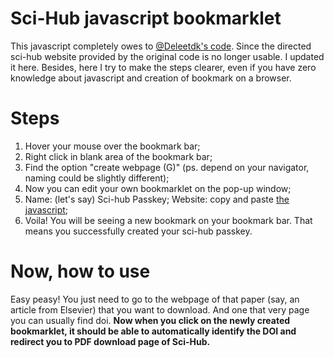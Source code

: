 # Sci-Hub javascript bookmarklet
This javascript completely owes to [@Deleetdk's code](https://github.com/Deleetdk/scihub_doi_bookmarklet/blob/master/code.js). Since the directed sci-hub website provided by the original code is no longer usable. I updated it here. Besides, here I try to make the steps clearer, even if you have zero knowledge about javascript and creation of bookmark on a browser.

# Steps
1. Hover your mouse over the bookmark bar;
2. Right click in blank area of the bookmark bar;
3. Find the option "create webpage (G)" (ps. depend on your navigator, naming could be slightly different);
4. Now you can edit your own bookmarklet on the pop-up window;
5. Name: (let's say) Sci-hub Passkey; Website: copy and paste [the javascript](https://github.com/ygjose/Sci_hub-javascript-bookmarklet/blob/master/Sci-hub%20Passkey.js);
6. Voila! You will be seeing a new bookmark on your bookmark bar. That means you successfully created your sci-hub passkey.

# Now, how to use
Easy peasy! You just need to go to the webpage of that paper (say, an article from Elsevier) that you want to download. And one that very page you can usually find doi. **Now when you click on the newly created bookmarklet, it should be able to automatically identify the DOI and redirect you to PDF download page of Sci-Hub.**
